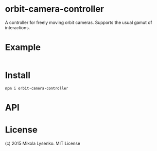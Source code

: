 orbit-camera-controller
=======================
A controller for freely moving orbit cameras.  Supports the usual gamut of interactions.

# Example

```javascript
```

# Install

```
npm i orbit-camera-controller
```

# API

# License
(c) 2015 Mikola Lysenko. MIT License